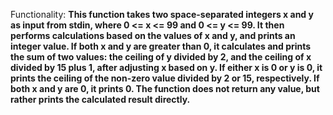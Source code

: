 Functionality: **This function takes two space-separated integers x and y as input from stdin, where 0 <= x <= 99 and 0 <= y <= 99. It then performs calculations based on the values of x and y, and prints an integer value. If both x and y are greater than 0, it calculates and prints the sum of two values: the ceiling of y divided by 2, and the ceiling of x divided by 15 plus 1, after adjusting x based on y. If either x is 0 or y is 0, it prints the ceiling of the non-zero value divided by 2 or 15, respectively. If both x and y are 0, it prints 0. The function does not return any value, but rather prints the calculated result directly.**